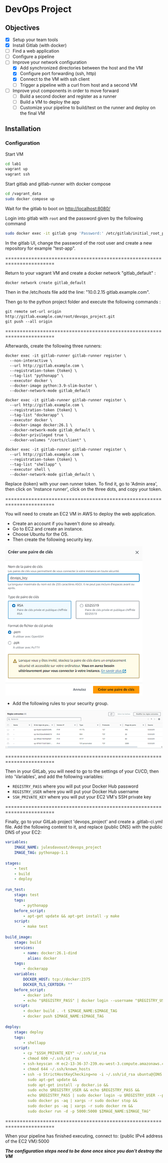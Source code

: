 # DevOps Project

## Objectives

- [x] Setup your team tools
- [x] Install Gitlab (with docker)
- [ ] Find a web application
- [ ] Configure a pipeline
- [ ] Improve your network configuration
  - [x] Add synchronized directories between the host and the VM
  - [x] Configure port forwarding (ssh, http)
  - [x] Connect to the VM with ssh client
  - [ ] Trigger a pipeline with a curl from host and a second VM
- [ ] Improve yout components in order to move forward
  - [ ] Build a second docker and register as a runner
  - [ ] Build a VM to deploy the app
  - [ ] Customize your pipeline to build/test on the runner and deploy on the final VM

## Installation

### Configuration

Start VM

```bash
cd lab1
vagrant up
vagrant ssh
```

Start gitlab and gitlab-runner with docker compose

```bash
cd /vagrant_data
sudo docker compose up
```

Wait for the gitlab to boot on <http://localhost:8080/>

Login into gitlab with ```root``` and the password given by the following command

```bash
sudo docker exec -it gitlab grep 'Password:' /etc/gitlab/initial_root_password
```

In the gitlab UI, change the password of the root user and create a new repository for example "test-app".

=======================================================================

Return to your vagrant VM and create a docker network "gitlab_default" :
```shell
docker network create gitlab_default
```
Then in the /etc/hosts file add the line: "10.0.2.15 gitlab.example.com".

Then go to the python project folder and execute the following commands :
```shell
git remote set-url origin http://gitlab.example.com/root/devops_project.git
git push --all origin
````

=======================================================================

Afterwards, create the following three runners:
```shell
docker exec -it gitlab-runner gitlab-runner register \
  --non-interactive \
  --url http://gitlab.example.com \
  --registration-token {token} \
  --tag-list "pythonapp" \
  --executor docker \
  --docker-image python:3.9-slim-buster \
  --docker-network-mode gitlab_default
```
```shell
docker exec -it gitlab-runner gitlab-runner register \
  --url http://gitlab.example.com \   
  --registration-token {token} \   
  --tag-list "dockerapp" \   
  --executor docker \   
  --docker-image docker:26.1 \   
  --docker-network-mode gitlab_default \ 
  --docker-privileged true \ 
  --docker-volumes "/certs/client" \
```
```shell
docker exec -it gitlab-runner gitlab-runner register \
  --url http://gitlab.example.com \   
  --registration-token {token} \   
  --tag-list "shellapp" \   
  --executor shell \
  --docker-network-mode gitlab_default \
```
Replace {token} with your own runner token. To find it, go to 'Admin area', then click on 'Instance runner', click on the three dots, and copy your token.

=======================================================================

You will need to create an EC2 VM in AWS to deploy the web application.
- Create an account if you haven't done so already.
- Go to EC2 and create an instance.
- Choose Ubuntu for the OS.
- Then create the following security key.
 
![key](../images/key.png)
- Add the following rules to your security group.

![gds](../images/gsp.png)

=======================================================================

Then in your GitLab, you will need to go to the settings of your CI/CD, then into 'Variables', and add the following variables:
  - ```REGISTRY_PASS``` where you will put your Docker Hub password
  - ```REGISTRY_USER``` where you will put your Docker Hub username
  - ```SSH_PRIVATE_KEY``` where you will put your EC2 VM's SSH private key

=======================================================================

Finally, go to your GitLab project 'devops_project' and create a .gitlab-ci.yml file. Add the following content to it, and replace {public DNS} with the public DNS of your EC2:

```yml
variables:
    IMAGE_NAME: julesdavoust/devops_project
    IMAGE_TAG: pythonapp-1.1

stages:
    - test
    - build
    - deploy

run_test:
    stage: test
    tags:
        - pythonapp
    before_script:
        - apt-get update && apt-get install -y make
    script:
        - make test

build_image:
    stage: build
    services:
        - name: docker:26.1-dind
          alias: docker
    tags:
        - dockerapp
    variables:
        DOCKER_HOST: tcp://docker:2375
        DOCKER_TLS_CERTDIR: ""
    before_script:
        - docker info
        - echo "$REGISTRY_PASS" | docker login --username "$REGISTRY_USER" --password-stdin
    script:
        - docker build . -t $IMAGE_NAME:$IMAGE_TAG
        - docker push $IMAGE_NAME:$IMAGE_TAG

deploy:
    stage: deploy
    tags:
        - shellapp
    script:
        - cp "$SSH_PRIVATE_KEY" ~/.ssh/id_rsa 
        - chmod 600 ~/.ssh/id_rsa
        - ssh-keyscan -H ec2-13-36-37-239.eu-west-3.compute.amazonaws.com >> ~/.ssh/known_hosts
        - chmod 644 ~/.ssh/known_hosts
        - ssh -o StrictHostKeyChecking=no -i ~/.ssh/id_rsa ubuntu@{DNS public} "
          sudo apt-get update &&
          sudo apt-get install -y docker.io &&
          sudo echo $REGISTRY_USER && echo $REGISTRY_PASS &&
          echo $REGISTRY_PASS | sudo docker login -u $REGISTRY_USER --password-stdin &&
          sudo docker ps -aq | xargs -r sudo docker stop &&
          sudo docker ps -aq | xargs -r sudo docker rm &&
          sudo docker run -d -p 5000:5000 $IMAGE_NAME:$IMAGE_TAG"
```

=======================================================================

When your pipeline has finished executing, connect to: {public IPv4 address of the EC2 VM}:5000

***The configuration steps need to be done once since you don't destroy the VM***
